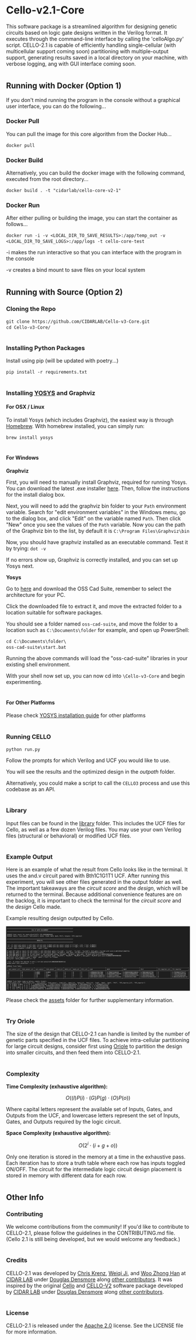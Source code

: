 # Cello-v2.1-Core
This software package is a streamlined algorithm for designing genetic circuits based on logic gate designs written in the Verilog format. It executes through the command-line interface by calling the 'celloAlgo.py' script. CELLO-2.1 is capable of efficiently handling single-cellular (with multicellular support coming soon) partitioning with multiple-output support, generating results saved in a local directory on your machine, with verbose logging, ang with GUI interface coming soon.


#
## Running with Docker (Option 1)
If you don't mind running the program in the console without a graphical user interface, you can do the following...

### Docker Pull
You can pull the image for this core algorithm from the Docker Hub...
```
docker pull
```

### Docker Build
Alternatively, you can build the docker image with the following command, executed from the root directory...
```
docker build . -t "cidarlab/cello-core-v2-1"
```

### Docker Run
After either pulling or building the image, you can start the container as follows...
```
docker run -i -v <LOCAL_DIR_TO_SAVE_RESULTS>:/app/temp_out -v <LOCAL_DIR_TO_SAVE_LOGS>:/app/logs -t cello-core-test
```
-i makes the run interactive so that you can interface with the program in the console

-v creates a bind mount to save files on your local system


#
## Running with Source (Option 2)

### Cloning the Repo
```
git clone https://github.com/CIDARLAB/Cello-v3-Core.git
cd Cello-v3-Core/
```

#
### Installing Python Packages
Install using pip (will be updated with poetry...)
```
pip install -r requirements.txt
```

#
### Installing [YOSYS](https://yosyshq.net/yosys/download.html) and Graphviz
#### For OSX / Linux
To install Yosys (which includes Graphviz), the easiest way is through [Homebrew](https://brew.sh). With homebrew installed, you can simply run:
```
brew install yosys
```

#
#### For Windows
**Graphviz**

First, you will need to manually install Graphviz, required for running Yosys. You can download the latest .exe installer [here](https://www.graphviz.org/download/). Then, follow the instructions for the install dialog box.

Next, you will need to add the graphviz bin folder to your ```Path``` environment variable. Search for "edit environment variables" in the Windows menu, go to the dialog box, and click "Edit" on the variable named ```Path```. Then click "New" once you see the values of the ```Path``` variable. Now you can the path of the Graphviz bin to the list, by default it is ```C:\Program Files\Graphviz\bin```

Now, you should have graphviz installed as an executable command. Test it by trying: ```dot -v```

If no errors show up, Graphviz is correctly installed, and you can set up Yosys next.

**Yosys**

Go to [here](https://github.com/YosysHQ/oss-cad-suite-build/releases/tag/2023-06-16) and download the OSS Cad Suite, remember to select the architecture for your PC.

Click the downloaded file to extract it, and move the extracted folder to a location suitable for software packages. 

You should see a folder named ```oss-cad-suite```, and move the folder to a location such as ```C:\Documents\folder``` for example, and open up PowerShell:
```
cd C:\Documents\folder\
oss-cad-suite\start.bat
```

Running the above commands will load the "oss-cad-suite" libraries in your existing shell environment.

With your shell now set up, you can now cd into ```\Cello-v3-Core``` and begin experimenting.

#
#### For Other Platforms
Please check [YOSYS installation guide](https://yosyshq.net/yosys/download.html) for other platforms

#
### Running CELLO
```
python run.py
```
Follow the prompts for which Verilog and UCF you would like to use.

You will see the results and the optimized design in the *outpath* folder.

Alternatively, you could make a script to call the ```CELLO3``` process and use this codebase as an API.

#
### Library
Input files can be found in the [library](/library/) folder. This includes the UCF files for Cello, as well as a few dozen 
Verilog files. You may use your own Verilog files (structural or behavioral) or modified UCF files.

#
### Example Output
Here is an example of what the result from Cello looks like in the terminal. 
It uses the and.v circuit pared with Bth1C1G1T1 UCF. 
After running this experiment, you will see other files generated in the output folder as well. 
The important takeaways are the *circuit score* and the *design*, which will be returned to the terminal. 
Because additional convenience features are on the backlog, it is important to check the terminal for the *circuit score* and the *design* Cello made.

Example resulting design outputted by Cello.

![example output](assets/ExampleOutput_Nand+Eco111.png)

Please check the [assets](assets/) folder for further supplementary information.

#
### Try Oriole
The size of the design that CELLO-2.1 can handle is limited by the number of genetic parts specified in the UCF files. To achieve intra-cellular partitioning for large circuit designs, consider first using [Oriole](https://github.com/CIDARLAB/genetic-circuit-partitioning-new.git) to partition the design into smaller circuits, and then feed them into CELLO-2.1. 

#
### Complexity
**Time Complexity (exhaustive algorithm):**

$$
O((I)P(i) \cdot (G)P(g) \cdot (O)P(o))
$$

Where capital letters represent the available set of Inputs, Gates, and Outputs from the UCF, and lowercase letters represent the set of Inputs, Gates, and Outputs required by the logic circuit.

**Space Complexity (exhaustive algorithm):**

$$
O(2^i \cdot (i+g+o))
$$

Only one iteration is stored in the memory at a time in the exhaustive pass. Each iteration has to store a truth table where each row has inputs toggled ON/OFF. The circuit for the intermediate logic circuit design placement is stored in memory with different data for each row.

#
## Other Info
### Contributing
We welcome contributions from the community! If you'd like to contribute to CELLO-2.1, please follow the guidelines in the CONTRIBUTING.md file.
(Cello 2.1 is still being developed, but we would welcome any feedback.)

#
### Credits
CELLO-2.1 was developed by [Chris Krenz](https://github.com/chris-krenz), [Weiqi Ji](https://ginomcfino.github.io), and [Woo Zhong Han](https://github.com/hanwj100) at [CIDAR LAB](https://www.cidarlab.org) under [Douglas Densmore](https://www.cidarlab.org/doug-densmore) along [other contributors](). It was inspired by the original [Cello](https://github.com/CIDARLAB/cello) and [CELLO-V2](https://github.com/CIDARLAB/Cello-v2.git) software package developed by [CIDAR LAB](https://www.cidarlab.org) under [Douglas Densmore](https://www.cidarlab.org/doug-densmore) along [other contributors](https://github.com/CIDARLAB).

#
### License
CELLO-2.1 is released under the [Apache 2.0](License.txt) license. See the LICENSE file for more information.
